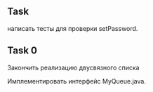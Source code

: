 ## Task
написать тесты для проверки setPassword.

## Task 0
Закончить реализацию двусвязного списка 

Имплементировать интерфейс MyQueue.java.













